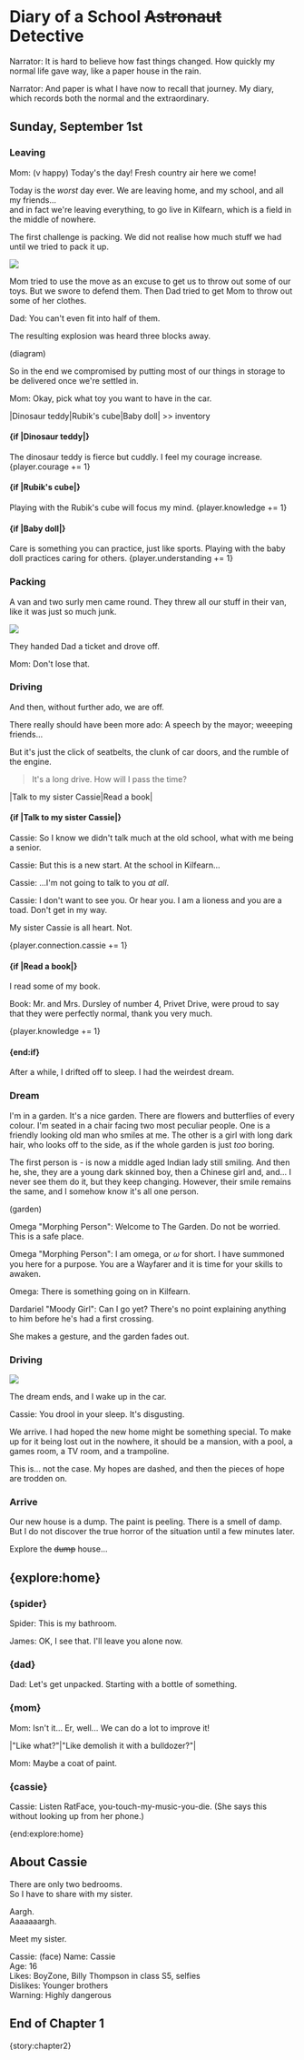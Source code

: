
# Diary of a School ~~Astronaut~~ Detective

Narrator: It is hard to believe how fast things changed. How quickly my normal life gave way, like a paper house in the rain.

Narrator: And paper is what I have now to recall that journey. My diary, which records both the normal and the extraordinary.

## Sunday, September 1st

### Leaving

Mom: (v happy) Today's the day! Fresh country air here we come!

Today is the *worst* day ever. We are leaving home, and my school, and all my friends...      
and in fact we're leaving everything, to go live in Kilfearn, which is a field in the middle of nowhere.

The first challenge is packing. We did not realise how much stuff we had until we tried to pack it up. 

![](/img/src/scene/tons-of-junk.jpg)

Mom tried to use the move as an excuse to get us to throw out some of our toys. But we swore to defend them. Then Dad tried to get Mom to throw out some of her clothes. 

Dad: You can't even fit into half of them. 

The resulting explosion was heard three blocks away. 

(diagram)

So in the end we compromised by putting most of our things in storage to be delivered once we're settled in. 

Mom: Okay, pick what toy you want to have in the car.

|Dinosaur teddy|Rubik's cube|Baby doll| >> inventory

#### {if |Dinosaur teddy|}
The dinosaur teddy is fierce but cuddly. I feel my courage increase. {player.courage += 1}

#### {if |Rubik's cube|}
Playing with the Rubik's cube will focus my mind. {player.knowledge += 1}

#### {if |Baby doll|}
Care is something you can practice, just like sports. Playing with the baby doll practices caring for others. {player.understanding += 1}


### Packing

A van and two surly men came round. They threw all our stuff in their van, like it was just so much junk. 

![](/img/src/scene/load-truck.jpg)

They handed Dad a ticket and drove off.

Mom: Don't lose that. 

### Driving

And then, without further ado, we are off. 

There really should have been more ado: A speech by the mayor; weeeping friends... 

But it's just the click of seatbelts, the clunk of car doors, and the rumble of the engine. 

> It's a long drive. How will I pass the time?

|Talk to my sister Cassie|Read a book|

#### {if |Talk to my sister Cassie|}

Cassie: So I know we didn't talk much at the old school, what with me being a senior.

Cassie: But this is a new start. At the school in Kilfearn...

Cassie: ...I'm not going to talk to you *at all*. 

Cassie: I don't want to see you. Or hear you. I am a lioness and you are a toad. Don't get in my way.

My sister Cassie is all heart. Not.

{player.connection.cassie += 1}

#### {if |Read a book|}

I read some of my book. 

Book: Mr. and Mrs. Dursley of number 4, Privet Drive, were proud to say that they were perfectly normal, thank you very much.

{player.knowledge += 1}

#### {end:if}

After a while, I drifted off to sleep. I had the weirdest dream.

### Dream

I'm in a garden. It's a nice garden. There are flowers and butterflies of every colour. I'm seated in a chair facing two most peculiar people. One is a friendly looking old man who smiles at me. The other is a girl with long dark hair, who looks off to the side, as if the whole garden is just *too* boring. 

The first person is - is now a middle aged Indian lady still smiling. And then he, she, they are a young dark skinned boy, then a Chinese girl and, and... I never see them do it, but they keep changing. However, their smile remains the same, and I somehow know it's all one person.

(garden)

Omega "Morphing Person": Welcome to The Garden. Do not be worried. This is a safe place.

Omega "Morphing Person": I am omega, or 𝜔 for short. I have summoned you here for a purpose. You are a Wayfarer and it is time for your skills to awaken.

Omega: There is something going on in Kilfearn. 

Dardariel "Moody Girl": Can I go yet? There's no point explaining anything to him before he's had a first crossing.

She makes a gesture, and the garden fades out.

### Driving

![](/img/src/bg/car.png)

The dream ends, and I wake up in the car.

Cassie: You drool in your sleep. It's disgusting.

We arrive. I had hoped the new home might be something special. To make up for it being lost out in the nowhere, it should be a mansion, 
with a pool, a games room, a TV room, and a trampoline. 

This is... not the case. My hopes are dashed, and then the pieces of hope are trodden on.

### Arrive

Our new house is a dump. The paint is peeling. There is a smell of damp. But I do not discover the true horror of the situation until a few minutes later.

Explore the ~~dump~~ house...

## {explore:home}

### {spider}

Spider: This is my bathroom.

James: OK, I see that. I'll leave you alone now.

### {dad}

Dad: Let's get unpacked. Starting with a bottle of something.

### {mom}

Mom: Isn't it... Er, well... We can do a lot to improve it!

|"Like what?"|"Like demolish it with a bulldozer?"|

Mom: Maybe a coat of paint.

### {cassie}

Cassie: Listen RatFace, you-touch-my-music-you-die. (She says this without looking up from her phone.)

{end:explore:home}

## About Cassie

There are only two bedrooms.    
So I have to share with my sister.    

Aargh.    
Aaaaaaargh.   

Meet my sister.

Cassie: (face) Name: Cassie<br/>Age:	16<br/>Likes:	BoyZone, Billy Thompson in class S5, selfies<br/>Dislikes:	Younger brothers<br/>Warning:	Highly dangerous

## End of Chapter 1

{story:chapter2}
